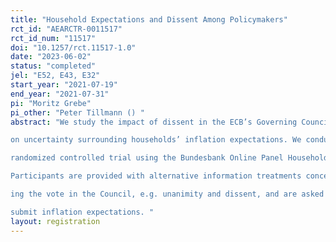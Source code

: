 ```yaml
---
title: "Household Expectations and Dissent Among Policymakers"
rct_id: "AEARCTR-0011517"
rct_id_num: "11517"
doi: "10.1257/rct.11517-1.0"
date: "2023-06-02"
status: "completed"
jel: "E52, E43, E32"
start_year: "2021-07-19"
end_year: "2021-07-31"
pi: "Moritz Grebe"
pi_other: "Peter Tillmann () "
abstract: "We study the impact of dissent in the ECB’s Governing Council
on uncertainty surrounding households’ inflation expectations. We conduct a
randomized controlled trial using the Bundesbank Online Panel Households.
Participants are provided with alternative information treatments concern-
ing the vote in the Council, e.g. unanimity and dissent, and are asked to
submit inflation expectations. "
layout: registration
---
```


